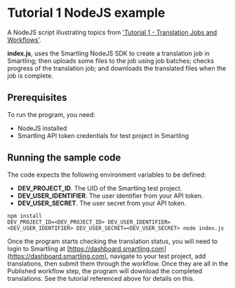 # Tutorial 1 NodeJS example
A NodeJS script illustrating topics from   ['Tutorial 1 - Translation Jobs and Workflows'](https://help.smartling.com/hc/en-us/articles/1260804711510-Tutorial-1-Translation-Jobs-and-Workflows).

**index.js**, uses the Smartling NodeJS SDK to create a translation job in Smartling; then uploads some files to the job using job batches; checks progress of the translation job; and downloads the translated files when the job is complete.

## Prerequisites
To run the program, you need:

* NodeJS installed
* Smartling API token credentials for test project in Smartling

## Running the sample code
The code expects the following environment variables to be defined:

* **DEV_PROJECT_ID**. The UID of the Smartling test project.
* **DEV_USER_IDENTIFIER**. The user identifier from your API token.
* **DEV_USER_SECRET**. The user secret from your API token.

```
npm install
DEV_PROJECT_ID=<DEV_PROJECT_ID> DEV_USER_IDENTIFIER=<DEV_USER_IDENTIFIER> DEV_USER_SECRET=<DEV_USER_SECRET> node index.js
```

Once the program starts checking the translation status, you will need to login to Smartling at [https://dashboard.smartling.com](https://dashboard.smartling.com), navigate to your test project, add translations, then submit them through the workflow. Once they are all in the Published workflow step, the program will download the completed translations. See the tutorial referenced above for details on this.
